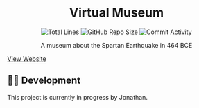 <h1 align="center">Virtual Museum</h1>

<p align="center">
<img src="https://img.shields.io/tokei/lines/github/JonZavialov/virtual-museum?color=lightgray" alt="Total Lines" />
<img src="https://img.shields.io/github/repo-size/JonZavialov/virtual-museum?color=lightgray&logo=GitHub" alt="GitHub Repo Size" />
<img src="https://img.shields.io/github/commit-activity/m/JonZavialov/virtual-museum?color=lightgray&logo=GitHub" alt="Commit Activity" />
</p>

<p align="center">A museum about the Spartan Earthquake in 464 BCE</p>
<a href="https://jonzav.me/">View Website</a> <br> <!--TODO: update link! -->

## 👨‍💻 Development

This project is currently in progress by Jonathan.
